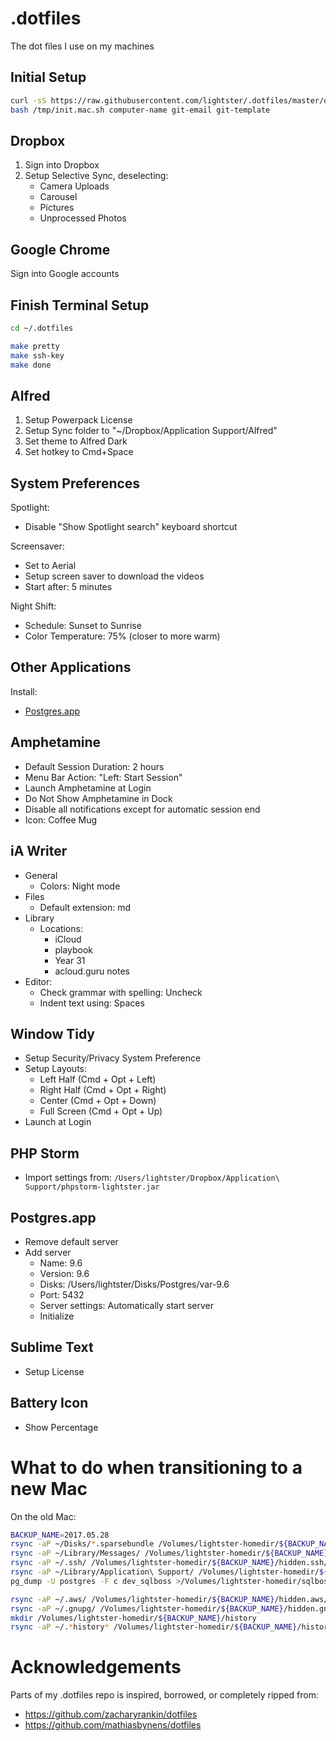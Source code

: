 .dotfiles
=========

The dot files I use on my machines

## Initial Setup

```bash
curl -sS https://raw.githubusercontent.com/lightster/.dotfiles/master/osx/bin/init-mac.sh >/tmp/init.mac.sh
bash /tmp/init.mac.sh computer-name git-email git-template
```

## Dropbox

1. Sign into Dropbox
2. Setup Selective Sync, deselecting:
    - Camera Uploads
    - Carousel
    - Pictures
    - Unprocessed Photos

## Google Chrome

Sign into Google accounts

## Finish Terminal Setup

```bash
cd ~/.dotfiles

make pretty
make ssh-key
make done
```

## Alfred

1. Setup Powerpack License
2. Setup Sync folder to "~/Dropbox/Application Support/Alfred"
3. Set theme to Alfred Dark
4. Set hotkey to Cmd+Space

## System Preferences

Spotlight:
 - Disable "Show Spotlight search" keyboard shortcut

Screensaver:
 - Set to Aerial
 - Setup screen saver to download the videos
 - Start after: 5 minutes

Night Shift:

 - Schedule: Sunset to Sunrise
 - Color Temperature: 75% (closer to more warm)

## Other Applications

Install:
 - [Postgres.app](http://postgresapp.com)

## Amphetamine

 - Default Session Duration: 2 hours
 - Menu Bar Action: "Left: Start Session"
 - Launch Amphetamine at Login
 - Do Not Show Amphetamine in Dock
 - Disable all notifications except for automatic session end
 - Icon: Coffee Mug

## iA Writer

 - General
   - Colors: Night mode
 - Files
   - Default extension: md
 - Library
   - Locations:
     - iCloud
     - playbook
     - Year 31
     - acloud.guru notes
 - Editor:
   - Check grammar with spelling: Uncheck
   - Indent text using: Spaces

## Window Tidy

 - Setup Security/Privacy System Preference
 - Setup Layouts:
    - Left Half (Cmd + Opt + Left)
    - Right Half (Cmd + Opt + Right)
    - Center (Cmd + Opt + Down)
    - Full Screen (Cmd + Opt + Up)
  - Launch at Login

## PHP Storm

 - Import settings from:
   `/Users/lightster/Dropbox/Application\ Support/phpstorm-lightster.jar`

## Postgres.app

 - Remove default server
 - Add server
   - Name: 9.6
   - Version: 9.6
   - Disks: /Users/lightster/Disks/Postgres/var-9.6
   - Port: 5432
   - Server settings: Automatically start server
   - Initialize

## Sublime Text

 - Setup License

## Battery Icon

 - Show Percentage

# What to do when transitioning to a new Mac

On the old Mac:

```bash
BACKUP_NAME=2017.05.28
rsync -aP ~/Disks/*.sparsebundle /Volumes/lightster-homedir/${BACKUP_NAME}/
rsync -aP ~/Library/Messages/ /Volumes/lightster-homedir/${BACKUP_NAME}/Messages/
rsync -aP ~/.ssh/ /Volumes/lightster-homedir/${BACKUP_NAME}/hidden.ssh/
rsync -aP ~/Library/Application\ Support/ /Volumes/lightster-homedir/${BACKUP_NAME}/Application\ Support/
pg_dump -U postgres -F c dev_sqlboss >/Volumes/lightster-homedir/sqlboss.pgc

rsync -aP ~/.aws/ /Volumes/lightster-homedir/${BACKUP_NAME}/hidden.aws/
rsync -aP ~/.gnupg/ /Volumes/lightster-homedir/${BACKUP_NAME}/hidden.gnupg/
mkdir /Volumes/lightster-homedir/${BACKUP_NAME}/history
rsync -aP ~/.*history* /Volumes/lightster-homedir/${BACKUP_NAME}/history
```

# Acknowledgements

Parts of my .dotfiles repo is inspired, borrowed, or completely ripped from:

 - https://github.com/zacharyrankin/dotfiles
 - https://github.com/mathiasbynens/dotfiles
